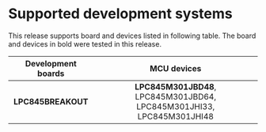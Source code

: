 # Supported development systems

This release supports board and devices listed in following table. The board and devices in bold were tested in this release.

|Development boards|MCU devices|
|:--:              |:--:       |
|**LPC845BREAKOUT**|**LPC845M301JBD48**, LPC845M301JBD64, LPC845M301JHI33,<br> LPC845M301JHI48|
